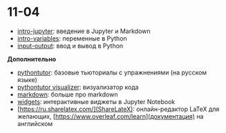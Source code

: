 # 11-04

* [intro-jupyter](https://nbviewer.jupyter.org/github/allatambov/py-dat19-ap/blob/master/11-04/intro-jupyter.ipynb): введение в Jupyter и Markdown
* [intro-variables](https://nbviewer.jupyter.org/github/allatambov/py-dat19-ap/blob/master/11-04/intro-variables.ipynb): переменные в Python
* [input-output](https://nbviewer.jupyter.org/github/allatambov/py-dat19-ap/blob/master/11-04/input-output.ipynb): ввод и вывод в Python

**Дополнительно**

* [pythontutor](http://pythontutor.ru): базовые тьюториалы с упражнениями (на русском языке)
* [pythontutor visualizer](http://pythontutor.ru/visualizer/): визуализатор кода
* [markdown](https://www.ibm.com/support/knowledgecenter/SSQNUZ_current/com.ibm.icpdata.doc/dsx/markd-jupyter.html): больше про markdown
* [widgets](https://ipywidgets.readthedocs.io/en/stable/examples/Widget%20Basics.html): интерактивные виджеты в Jupyter Notebook
* [https://ru.sharelatex.com/](ShareLateX): онлайн-редактор LaTeX для желающих, [https://www.overleaf.com/learn](документация) на английском 
